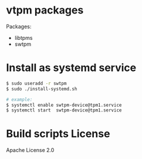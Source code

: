 # vtpm packages

Packages:

- libtpms
- swtpm

# Install as systemd service

```bash
$ sudo useradd -r swtpm
$ sudo ./install-systemd.sh

# example:
$ systemctl enable swtpm-device@tpm1.service
$ systemctl start  swtpm-device@tpm1.service
```

# Build scripts License

Apache License 2.0

